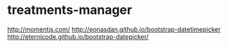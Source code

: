 treatments-manager
==================

http://momentjs.com/
http://eonasdan.github.io/bootstrap-datetimepicker
http://eternicode.github.io/bootstrap-datepicker/